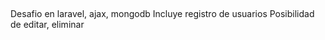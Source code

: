 

## 
Desafio en laravel, ajax, mongodb
Incluye registro de usuarios
Posibilidad de editar, eliminar
